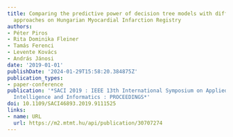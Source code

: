 ```yaml
---
title: Comparing the predictive power of decision tree models with different tuning
  approaches on Hungarian Myocardial Infarction Registry
authors:
- Péter Piros
- Rita Dominika Fleiner
- Tamás Ferenci
- Levente Kovács
- András Jánosi
date: '2019-01-01'
publishDate: '2024-01-29T15:58:20.384875Z'
publication_types:
- paper-conference
publication: '*SACI 2019 : IEEE 13th International Symposium on Applied Computational
  Intelligence and Informatics : PROCEEDINGS*'
doi: 10.1109/SACI46893.2019.9111525
links:
- name: URL
  url: https://m2.mtmt.hu/api/publication/30707274
---
```

